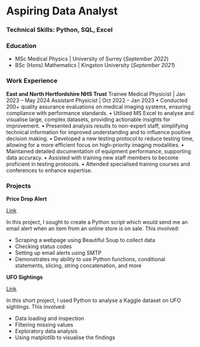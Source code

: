 # Aspiring Data Analyst

### Technical Skills: Python, SQL, Excel

### Education
- MSc Medical Physics | University of Surrey (_September 2022_)  
- BSc (Hons) Mathematics | Kingston University (_September 2021_)

### Work Experience
**East and North Hertfordshire NHS Trust**
Trainee Medical Physicist | Jan 2023 – May 2024
Assistant Physicist | Oct 2022 – Jan 2023
•	Conducted 200+ quality assurance evaluations on medical imaging systems, ensuring compliance with performance standards.
•	Utilised MS Excel to analyse and visualise large, complex datasets, providing actionable insights for improvement.
•	Presented analysis results to non-expert staff, simplifying technical information for improved understanding and to influence positive decision making.
•	Developed a new testing protocol to reduce testing time, allowing for a more efficient focus on high-priority imaging modalities.
•	Maintained detailed documentation of equipment performance, supporting data accuracy.
•	Assisted with training new staff members to become proficient in testing protocols.
•	Attended specialised training courses and conferences to enhance expertise.

### Projects
**Price Drop Alert**  
  
[Link](https://github.com/arun-cassar/price-drop-alert-project)  
  
In this project, I sought to create a Python script which would send me an email alert when an item from an online store is on sale. This involved:  
- Scraping a webpage using Beautiful Soup to collect data  
- Checking status codes  
- Setting up email alerts using SMTP
- Demonstrates my ability to use Python functions, conditional statements, slicing, string concatenation, and more
      
**UFO Sightings**  
  
[Link](https://github.com/arun-cassar/ufo-sightings-project)  
  
In this short project, I used Python to analyse a Kaggle dataset on UFO sightings. This involved:  
- Data loading and inspection  
- Filtering missing values  
- Exploratory data analysis  
- Using matplotlib to visualise the findings
